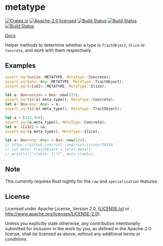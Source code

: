 # metatype

[![Crates.io](https://img.shields.io/crates/v/metatype.svg?style=flat-square&maxAge=86400)](https://crates.io/crates/metatype)
[![Apache-2.0 licensed](https://img.shields.io/crates/l/metatype.svg?style=flat-square&maxAge=2592000)](LICENSE.txt)
[![Build Status](https://ci.appveyor.com/api/projects/status/github/alecmocatta/metatype?branch=master&svg=true)](https://ci.appveyor.com/project/alecmocatta/metatype)
[![Build Status](https://circleci.com/gh/alecmocatta/metatype/tree/master.svg?style=shield)](https://circleci.com/gh/alecmocatta/metatype)
[![Build Status](https://travis-ci.com/alecmocatta/metatype.svg?branch=master)](https://travis-ci.com/alecmocatta/metatype)

[Docs](https://docs.rs/metatype/0.1.1)

Helper methods to determine whether a type is `TraitObject`, `Slice` or `Concrete`, and work with them respectively.

## Examples

```rust
assert_eq!(usize::METATYPE, MetaType::Concrete);
assert_eq!(any::Any::METATYPE, MetaType::TraitObject);
assert_eq!(<[u8]>::METATYPE, MetaType::Slice);

let a: Box<usize> = Box::new(123);
assert_eq!((&*a).meta_type(), MetaType::Concrete);
let a: Box<any::Any> = a;
assert_eq!((&*a).meta_type(), MetaType::TraitObject);

let a = [123,456];
assert_eq!(a.meta_type(), MetaType::Concrete);
let a: &[i32] = &a;
assert_eq!(a.meta_type(), MetaType::Slice);

let a: Box<any::Any> = Box::new(123);
// https://github.com/rust-lang/rust/issues/50318
// let meta: TraitObject = (&*a).meta();
// println!("vtable: {:?}", meta.vtable);
```

## Note

This currently requires Rust nightly for the `raw` and `specialization` features.

## License
Licensed under Apache License, Version 2.0, ([LICENSE.txt](LICENSE.txt) or http://www.apache.org/licenses/LICENSE-2.0).

Unless you explicitly state otherwise, any contribution intentionally submitted for inclusion in the work by you, as defined in the Apache-2.0 license, shall be licensed as above, without any additional terms or conditions.
